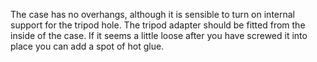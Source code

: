 The case has no overhangs, although it is sensible to turn on internal support for the tripod hole. The tripod adapter should be fitted from the inside of the case. If it seems a little loose after you have screwed it into place you can add a spot of hot glue.